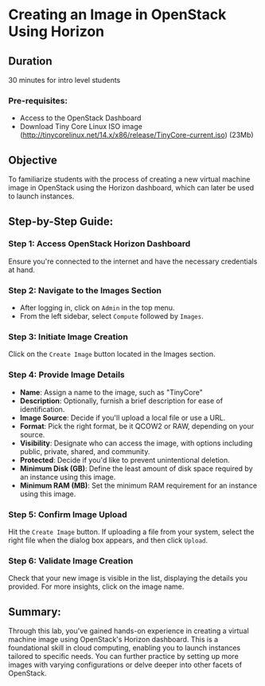 # Creating an Image in OpenStack Using Horizon

## Duration

30 minutes for intro level students

### Pre-requisites:

- Access to the OpenStack Dashboard
- Download Tiny Core Linux ISO image (http://tinycorelinux.net/14.x/x86/release/TinyCore-current.iso) (23Mb)

## Objective

To familiarize students with the process of creating a new virtual machine image in OpenStack using the Horizon dashboard, which can later be used to launch instances.

## Step-by-Step Guide:

### Step 1: Access OpenStack Horizon Dashboard

Ensure you're connected to the internet and have the necessary credentials at hand.

### Step 2: Navigate to the Images Section

- After logging in, click on `Admin` in the top menu.
- From the left sidebar, select `Compute` followed by `Images`.

### Step 3: Initiate Image Creation

Click on the `Create Image` button located in the Images section.

### Step 4: Provide Image Details

- **Name**: Assign a name to the image, such as "TinyCore"
- **Description**: Optionally, furnish a brief description for ease of identification.
- **Image Source**: Decide if you'll upload a local file or use a URL.
- **Format**: Pick the right format, be it QCOW2 or RAW, depending on your source.
- **Visibility**: Designate who can access the image, with options including public, private, shared, and community.
- **Protected**: Decide if you'd like to prevent unintentional deletion.
- **Minimum Disk (GB)**: Define the least amount of disk space required by an instance using this image.
- **Minimum RAM (MB)**: Set the minimum RAM requirement for an instance using this image.

### Step 5: Confirm Image Upload

Hit the `Create Image` button. If uploading a file from your system, select the right file when the dialog box appears, and then click `Upload`.

### Step 6: Validate Image Creation

Check that your new image is visible in the list, displaying the details you provided. For more insights, click on the image name.

## Summary:

Through this lab, you've gained hands-on experience in creating a virtual machine image using OpenStack's Horizon dashboard. This is a foundational skill in cloud computing, enabling you to launch instances tailored to specific needs. You can further practice by setting up more images with varying
configurations or delve deeper into other facets of OpenStack.